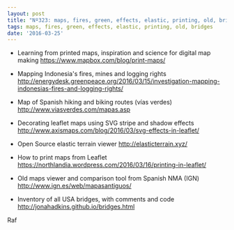 ```yaml
---
layout: post
title: "Nº323: maps, fires, green, effects, elastic, printing, old, bridges"
tags: maps, fires, green, effects, elastic, printing, old, bridges
date: '2016-03-25'
---
```


* Learning from printed maps, inspiration and science for digital map making
  https://www.mapbox.com/blog/print-maps/

* Mapping Indonesia's fires, mines and logging rights
  http://energydesk.greenpeace.org/2016/03/15/investigation-mapping-indonesias-fires-and-logging-rights/

* Map of Spanish hiking and biking routes (vías verdes)
  http://www.viasverdes.com/mapas.asp

* Decorating leaflet maps using SVG stripe and shadow effects
  http://www.axismaps.com/blog/2016/03/svg-effects-in-leaflet/

* Open Source elastic terrain viewer
  http://elasticterrain.xyz/

* How to print maps from Leaflet
  https://northlandia.wordpress.com/2016/03/16/printing-in-leaflet/

* Old maps viewer and comparison tool from Spanish NMA (IGN)
  http://www.ign.es/web/mapasantiguos/

* Inventory of all USA bridges, with comments and code
  http://jonahadkins.github.io/bridges.html

Raf